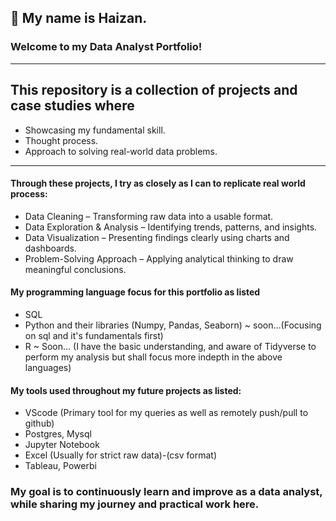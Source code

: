 ## 👋 My name is Haizan. 

### Welcome to my Data Analyst Portfolio! 

---
## This repository is a collection of projects and case studies where 
- Showcasing my fundamental skill.
- Thought process.
- Approach to solving real-world data problems.
---

#### Through these projects, I try as closely as I can to replicate real world process:

- Data Cleaning – Transforming raw data into a usable format.
- Data Exploration & Analysis – Identifying trends, patterns, and insights.
- Data Visualization – Presenting findings clearly using charts and dashboards.
- Problem-Solving Approach – Applying analytical thinking to draw meaningful conclusions.

#### My programming language focus for this portfolio as listed
- SQL
- Python and their libraries (Numpy, Pandas, Seaborn) ~ soon...(Focusing on sql and it's fundamentals first)
- R ~ Soon... (I have the basic understanding, and aware of Tidyverse to perform my analysis but shall focus more indepth in the above languages)

#### My tools used throughout my future projects as listed:
- VScode (Primary tool for my queries as well as remotely push/pull to github)
- Postgres, Mysql
- Jupyter Notebook
- Excel (Usually for strict raw data)-(csv format)
- Tableau, Powerbi


### My goal is to continuously learn and improve as a data analyst, while sharing my journey and practical work here.
